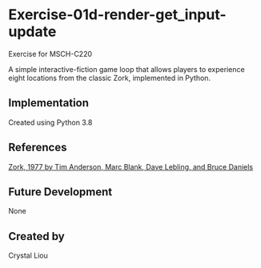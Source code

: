 # Exercise-01d-render-get_input-update

Exercise for MSCH-C220

A simple interactive-fiction game loop that allows players to experience eight locations from the classic Zork, implemented in Python.

## Implementation
Created using Python 3.8

## References
[Zork, 1977 by Tim Anderson, Marc Blank, Dave Lebling, and Bruce Daniels](https://en.wikipedia.org/wiki/Zork)

## Future Development
None

## Created by
Crystal Liou
